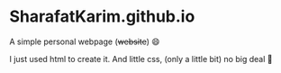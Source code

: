 # SharafatKarim.github.io
A simple personal webpage (~~website~~) :smile:

I just used html to create it. And little css, (only a little bit)
no big deal :punch:
